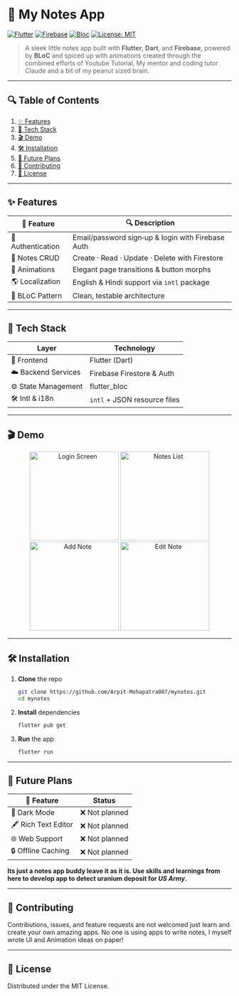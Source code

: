 # 📝 My Notes App

[![Flutter](https://img.shields.io/badge/Flutter-3.13.0-blue)](https://flutter.dev/) [![Firebase](https://img.shields.io/badge/Firebase-9.6.1-ffca28)](https://firebase.google.com/) [![Bloc](https://img.shields.io/badge/State%20Management-BLoC-ef5350)](https://bloclibrary.dev/) [![License: MIT](https://img.shields.io/badge/License-MIT-green)](LICENSE)

> A sleek little notes app built with **Flutter**, **Dart**, and **Firebase**, powered by **BLoC** and spiced up with animations created through the combined efforts of Youtube Tutorial, My mentor and coding tutor Claude and a bit of my peanut sized brain.

---

## 🔍 Table of Contents

1. [✨ Features](#-features)  
2. [🚀 Tech Stack](#-tech-stack)  
3. [🎬 Demo](#-demo)  
4. [🛠️ Installation](#️-installation)  
5. [🔮 Future Plans](#-future-plans)  
6. [🤝 Contributing](#-contributing)  
7. [📄 License](#-license)  

---

## ✨ Features

| 🚩 Feature         | 🔍 Description                              |
|--------------------|---------------------------------------------|
| 🔑 Authentication  | Email/password sign‑up & login with Firebase Auth  |
| 📝 Notes CRUD       | Create · Read · Update · Delete with Firestore |
| 🎨 Animations      | Elegant page transitions & button morphs    |
| 🌎 Localization     | English & Hindi support via `intl` package  |
| 🧠 BLoC Pattern     | Clean, testable architecture                |

---

## 🚀 Tech Stack

| Layer                | Technology                              |
|----------------------|-----------------------------------------|
| 📱 Frontend          | Flutter (Dart)                          |
| ☁️ Backend Services | Firebase Firestore & Auth               |
| ⚙️ State Management | flutter_bloc                            |
| 🛠️ Intl & i18n       | `intl` + JSON resource files            |

---

## 🎬 Demo

<p align="center">
  <img src="https://github.com/user-attachments/assets/c59b1c46-9d5f-430e-b269-85f62cfb30ca" width="200" alt="Login Screen" />
  <img src="https://github.com/user-attachments/assets/9b7ef1d6-89e2-44b5-aaa5-27e2a69b4ffd" width="200" alt="Notes List" />
  <img src="https://github.com/user-attachments/assets/09c13fc1-6b93-4727-9891-3b6376d62022" width="200" alt="Add Note" />
  <img src="https://github.com/user-attachments/assets/ad480fb6-27a0-4e9c-92c5-ab8983830de0" width="200" alt="Edit Note" />
</p>

---

## 🛠️ Installation

1. **Clone** the repo  
   ```bash
   git clone https://github.com/Arpit-Mohapatra007/mynotes.git
   cd mynotes
   
2. **Install** dependencies
    ```bash
    flutter pub get
3. **Run** the app  
    ```bash
    flutter run
---

 ## 🔮 Future Plans
| 🚧 Feature           | Status        |
| -------------------- | ------------- |
| 🌙 Dark Mode         | ❌ Not planned |
| 🖋️ Rich Text Editor | ❌ Not planned |
| 🌐 Web Support       | ❌ Not planned |
| 🔒 Offline Caching   | ❌ Not planned |

**Its just a notes app buddy leave it as it is. Use skills and learnings from here to develop app to detect uranium deposit for ***US Army***.**

---

## 🤝 Contributing
  Contributions, issues, and feature requests are not welcomed just learn and create your own amazing apps. 
  No one is using apps to write notes, I myself wrote UI and Animation ideas on paper!
  
---
## 📄 License
Distributed under the MIT License.

